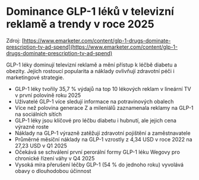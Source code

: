# Dominance GLP-1 léků v televizní reklamě a trendy v roce 2025

Zdroj: [https://www.emarketer.com/content/glp-1-drugs-dominate-prescription-tv-ad-spend](https://www.emarketer.com/content/glp-1-drugs-dominate-prescription-tv-ad-spend)

GLP-1 léky dominují televizní reklamě a mění přístup k léčbě diabetu a obezity. Jejich rostoucí popularita a náklady ovlivňují zdravotní péči i marketingové strategie.

- GLP-1 léky tvořily 35,7 % výdajů na top 10 lékových reklam v lineární TV v první polovině roku 2025
- Uživatelé GLP-1 více sledují informace na potravinových obalech
- Více než polovina generace Z a mileniálů zaznamenala reklamy na GLP-1 na sociálních sítích
- GLP-1 léky jsou klíčové pro léčbu diabetu i hubnutí, ale jejich cena výrazně roste
- Náklady na GLP-1 výrazně zatěžují zdravotní pojištění a zaměstnavatele
- Průměrné měsíční náklady na GLP-1 vzrostly z 4,34 USD v roce 2022 na 27,23 USD v Q1 2025
- Očekává se schválení první perorální formy GLP-1 léku Wegovy pro chronické řízení váhy v Q4 2025
- Vysoká míra přerušení léčby GLP-1 (54 % do jednoho roku) vyvolává obavy o dlouhodobou účinnost

